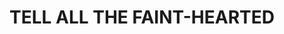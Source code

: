---
capo: 0
id: 0
lang: en-us
page: '84'
step: pre
subtitle: ''
tags: []
title: TELL ALL THE FAINT-HEARTED
---